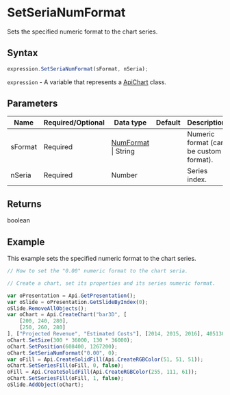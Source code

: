 # SetSeriaNumFormat

Sets the specified numeric format to the chart series.

## Syntax

```javascript
expression.SetSeriaNumFormat(sFormat, nSeria);
```

`expression` - A variable that represents a [ApiChart](../ApiChart.md) class.

## Parameters

| **Name** | **Required/Optional** | **Data type** | **Default** | **Description** |
| ------------- | ------------- | ------------- | ------------- | ------------- |
| sFormat | Required | [NumFormat](../../Enumeration/NumFormat.md) \| String |  | Numeric format (can be custom format). |
| nSeria | Required | Number |  | Series index. |

## Returns

boolean

## Example

This example sets the specified numeric format to the chart series.

```javascript editor-pptx
// How to set the "0.00" numeric format to the chart seria.

// Create a chart, set its properties and its series numeric format.

var oPresentation = Api.GetPresentation();
var oSlide = oPresentation.GetSlideByIndex(0);
oSlide.RemoveAllObjects();
var oChart = Api.CreateChart("bar3D", [
	[200, 240, 280],
	[250, 260, 280]
], ["Projected Revenue", "Estimated Costs"], [2014, 2015, 2016], 4051300, 2347595, 24, ["0", "0.00"]);
oChart.SetSize(300 * 36000, 130 * 36000);
oChart.SetPosition(608400, 1267200);
oChart.SetSeriaNumFormat("0.00", 0);
var oFill = Api.CreateSolidFill(Api.CreateRGBColor(51, 51, 51));
oChart.SetSeriesFill(oFill, 0, false);
oFill = Api.CreateSolidFill(Api.CreateRGBColor(255, 111, 61));
oChart.SetSeriesFill(oFill, 1, false);
oSlide.AddObject(oChart);
```
